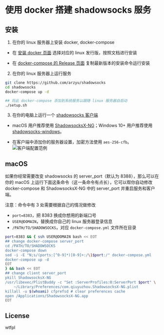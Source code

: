 # 使用 docker 搭建 shadowsocks 服务

## 安装

1. 在你的 linux 服务器上安装 docker, docker-compose

  * 在 [安装 docker 页面](https://docs.docker.com/install/#supported-platforms) 选择对应的 linux 发行版，按照文档进行安装

  * 在 [docker-compose 的 Release 页面](https://github.com/docker/compose/releases/latest) 复制最新版本的安装命令运行安装

2. 在你的 linux 服务器上运行服务

  ```bash
  git clone https://github.com/arzyu/shadowsocks
  cd shadowsocks
  docker-compose up -d

  ## 将此 docker-compose 添加到系统服务以跟随 linux 服务器自启动
  ./setup.sh
  ```

3. 在你的电脑上运行一个 [shadowsocks 客户端](http://shadowsocks.org/en/download/clients.html)

  * macOS 用户推荐使用 [ShadowsocksX-NG](https://github.com/shadowsocks/ShadowsocksX-NG/releases/latest)；Windows 10+ 用户推荐使用 [shadowsocks-windows](https://github.com/shadowsocks/shadowsocks-windows/releases/latest)。

  * 在客户端中添加你的服务器设置，加密方法使用 `aes-256-cfb`。![客户端配置范例](https://user-images.githubusercontent.com/1270145/46902739-e68ed180-cefc-11e8-989b-a2fef96da92b.png)

## macOS

如果你经常需要改变 shadowsocks 的 server_port（默认为 8388），那么可以在你的 macOS 上运行下面这条命令（这一条命令有点长），它可以帮你自动修改 docker-compose 和 ShadowsocksX-NG 中的 server_port 并重启服务和客户端。

注意：命令中有 3 处需要根据自己的情况做修改

  * `port=8383`，把 8383 换成你想用的新端口号
  * `USER@DOMAIN`，替换成你自己的 linux 服务器登录信息
  * `/PATH/TO/SHADOWSOCKS`，对应 `docker-compose.yml` 文件所在目录

```bash
port=8383 && { ssh USER@DOMAIN bash << EOT
## change docker-compose server_port
cd /PATH/TO/SHADOWSOCKS
docker-compose down
sed -i -E "N;s/(ports:[^0-9]*)[0-9]+:/\1$port:/" docker-compose.yml
docker-compose up -d
EOT
} && bash << EOT
## change client server_port
pkill ShadowsocksX-NG
/usr/libexec/PlistBuddy -c "Set :ServerProfiles:0:ServerPort $port" \
    ~/Library/Preferences/com.qiuyuzhou.ShadowsocksX-NG.plist
killall -u $(whoami) cfprefsd # clear preferences cache
open /Applications/ShadowsocksX-NG.app
EOT
```

## License

wtfpl
